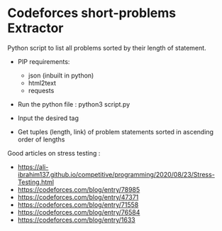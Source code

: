 # Codeforces short-problems Extractor
Python script to list all problems sorted by their length of statement.

- PIP requirements:
  - json (inbuilt in python)
  - html2text
  - requests

- Run the python file : python3 script.py
- Input the desired tag
- Get tuples (length, link) of problem statements sorted in ascending order of lengths

Good articles on stress testing :
- https://ali-ibrahim137.github.io/competitive/programming/2020/08/23/Stress-Testing.html
- https://codeforces.com/blog/entry/78985
- https://codeforces.com/blog/entry/47371
- https://codeforces.com/blog/entry/71558
- https://codeforces.com/blog/entry/76584
- https://codeforces.com/blog/entry/1633
